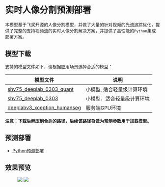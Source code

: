 # 实时人像分割预测部署

本模型基于飞浆开源的人像分割模型，并做了大量的针对视频的光流追踪优化，提供了完整的支持视频流的实时人像分割解决方案，并提供了高性能的`Python`集成部署方案。


## 模型下载

支持的模型文件如下，请根据应用场景选择合适的模型：

|模型文件 | 说明 |
| --- | --- |
|[shv75_deeplab_0303_quant](https://paddleseg.bj.bcebos.com/deploy/models/shv75_0303_quant.zip)  | 小模型, 适合轻量级计算环境 |
|[shv75_deeplab_0303](https://paddleseg.bj.bcebos.com/deploy/models/shv75_deeplab_0303.zip)| 小模型，适合轻量级计算环境 |
|[deeplabv3_xception_humanseg](https://paddleseg.bj.bcebos.com/deploy/models/deeplabv3_xception_humanseg.zip) | 服务端GPU环境 |

**注意：下载后解压到合适的路径，后续该路径将做为预测参数用于加载模型。**


## 预测部署
- [Python预测部署](./python)

## 效果预览

<figure class="half">
    <img src="https://paddleseg.bj.bcebos.com/deploy/data/input.gif">
    <img src="https://paddleseg.bj.bcebos.com/deploy/data/output.gif">
</figure>
